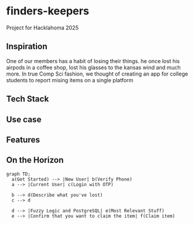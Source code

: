 # finders-keepers
Project for Hacklahoma 2025

## Inspiration
One of our members has a habit of losing their things. he once lost his airpods in a coffee shop, lost his 
glasses to the kansas wind and much more. In true Comp Sci fashion, we thought of creating an app for college
students to report mising items on a single platform

## Tech Stack


## Use case

## Features


## On the Horizon



```mermaid
graph TD;
  a(Get Started) --> |New User| b(Verify Phone)
  a --> |Current User| c(Login with OTP)

  b --> d(Describe what you've lost)
  c --> d

  d --> |Fuzzy Logic and PostgreSQL| e(Most Relevant Stuff)
  e --> |Confirm that you want to claim the item| f(Claim item)
```


